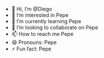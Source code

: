 - 👋 Hi, I’m @Diego
- 👀 I’m interested in Pepe
- 🌱 I’m currently learning Pepe
- 💞️ I’m looking to collaborate on Pepe
- 📫 How to reach me Pepe
- 😄 Pronouns: Pepe
- ⚡ Fun fact: Pepe

<!---
DimaleDML/DimaleDML is a ✨ special ✨ repository because its `README.md` (this file) appears on your GitHub profile.
You can click the Preview link to take a look at your changes.
--->

